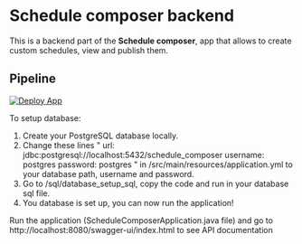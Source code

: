 # Schedule composer backend
This is a backend part of the **Schedule composer**, app that allows to create custom schedules, view and publish them.

## Pipeline
[![Deploy App](https://github.com/TynaiS/schedule_composer_backend/actions/workflows/deploy.yml/badge.svg)](https://github.com/TynaiS/schedule_composer_backend/actions/workflows/deploy.yml)

To setup database: 
  1) Create your PostgreSQL database locally.
  2) Change these lines
     "
         url: jdbc:postgresql://localhost:5432/schedule_composer
         username: postgres
         password: postgres
     "
     in /src/main/resources/application.yml to your database path, username and password.
  4) Go to /sql/database_setup_sql, copy the code and run in your database sql file.
  5) You database is set up, you can now run the application!



Run the application (ScheduleComposerApplication.java file) and go to http://localhost:8080/swagger-ui/index.html to see API documentation
